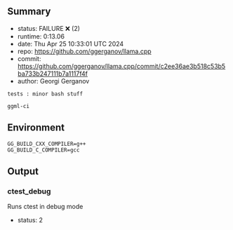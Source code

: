 ## Summary

- status:  FAILURE ❌ (2)
- runtime: 0:13.06
- date:    Thu Apr 25 10:33:01 UTC 2024
- repo:    https://github.com/ggerganov/llama.cpp
- commit:  https://github.com/ggerganov/llama.cpp/commit/c2ee36ae3b518c53b5ba733b247111b7a1117f4f
- author:  Georgi Gerganov
```
tests : minor bash stuff

ggml-ci
```

## Environment

```
GG_BUILD_CXX_COMPILER=g++
GG_BUILD_C_COMPILER=gcc
```

## Output

### ctest_debug

Runs ctest in debug mode
- status: 2
```

```

